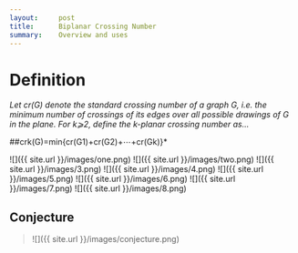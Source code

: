 ```yaml
---
layout:     post
title:      Biplanar Crossing Number
summary:    Overview and uses
---
```


# Definition

_Let cr(G) denote the standard crossing number of a graph G, i.e. the minimum number of crossings of its edges over all possible drawings of G   in the plane. For k⩾2, define the k-planar crossing number as..._

##crk(G)=min{cr(G1)+cr(G2)+⋯+cr(Gk)}*

![]({{ site.url }}/images/one.png)
![]({{ site.url }}/images/two.png)
![]({{ site.url }}/images/3.png)
![]({{ site.url }}/images/4.png)
![]({{ site.url }}/images/5.png)
![]({{ site.url }}/images/6.png)
![]({{ site.url }}/images/7.png)
![]({{ site.url }}/images/8.png)

## Conjecture
> ![]({{ site.url }}/images/conjecture.png)
